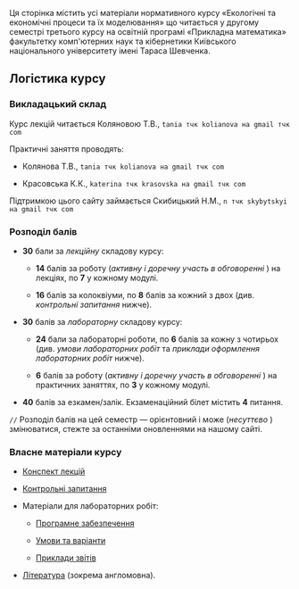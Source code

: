 <!--RELEASE-->

Ця сторінка містить усі матеріали нормативного курсу &laquo;Екологічні та економічні процеси та їх моделювання&raquo; що читається у другому семестрі третього курсу на освітній програмі &laquo;Прикладна математика&raquo; факультетку комп'ютерних наук та кібернетики Київського національного університету імені Тараса Шевченка.

## **Логістика курсу**

### **Викладацький склад**

Курс лекцій читається Коляновою Т.В., `tania тчк kolianova на gmail тчк com`

Практичні заняття проводять:

- Колянова Т.В., `tania тчк kolianova на gmail тчк com`

- Красовська К.К., `katerina тчк krasovska на gmail тчк com`

Підтримкою цього сайту займається Скибицький Н.М., `n тчк skybytskyi на gmail тчк com`

### **Розподіл балів**

- **30** бали за _лекційну_  складову курсу:

	- **14** балів за роботу (_активну і доречну участь в обговоренні_ ) на лекціях, по **7** у 
		кожному модулі.

	- **16** балів за колоквіуми, по **8** балів за кожний з двох (див. _контрольні запитання_ 
		нижче).

- **30** балів за _лабораторну_  складову курсу:

	- **24** бали за лабораторні роботи, по **6** балів за кожну з чотирьох (див. _умови 
		лабораторних робіт_  та _приклади оформлення лабораторних робіт_  нижче).
	
	- **6** балів за роботу (_активну і доречну участь в обговоренні_ ) на практичних 
		заняттях, по **3** у кожному модулі.

- **40** балів за езкамен/залік. Екзаменаційний білет містить **4** питання.

<!--Оскільки більше **100** балів бути не може, то у разі перебору ~~бали згорають~~ ставимо max.-->

`//` Розподіл балів на цей семестр &mdash; орієнтовний і може (_несуттєво_ ) змінюватися, стежте за останніми оновленнями на нашому сайті.

### **Власне матеріали курсу**

- [Конспект лекцій](lectures/README.md)

- [Контрольні запитання](exams/README.md)

- Матеріали для лабораторних робіт:
  
	- [Програмне забезпечення](labs/setup.md)
  
	- [Умови та варіанти](labs/tasks/README.md)
  
	- [Приклади звітів](labs/examples/README.md)

- [Література](books/README.md) (зокрема англомовна).
